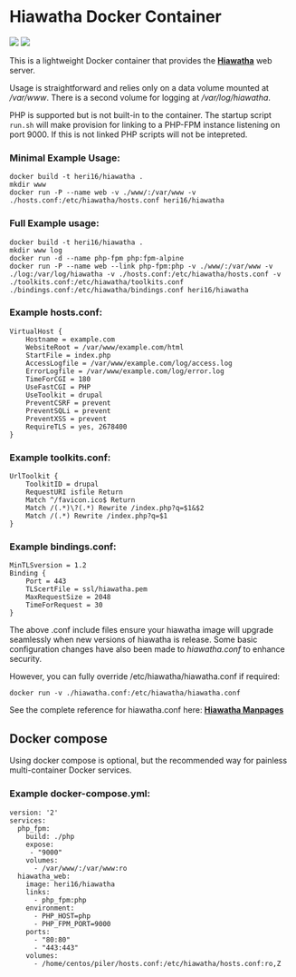 # Hiawatha Docker Container

[![](https://img.shields.io/docker/automated/heri16/hiawatha.svg)](https://hub.docker.com/r/heri16/hiawatha/ "Docker Hub")
[![](https://images.microbadger.com/badges/image/heri16/hiawatha.svg)](https://microbadger.com/images/heri16/hiawatha "Get your own image badge on microbadger.com")

This is a lightweight Docker container that provides the **[Hiawatha](http://www.hiawatha-webserver.org)** web server.

Usage is straightforward and relies only on a data volume mounted at */var/www*. There is a second volume for logging at */var/log/hiawatha*.

PHP is supported but is not built-in to the container. The startup script `run.sh` will make provision for linking to a PHP-FPM instance listening on port 9000. If this is not linked PHP scripts will not be intepreted.

### Minimal Example Usage:

    docker build -t heri16/hiawatha .
    mkdir www
    docker run -P --name web -v ./www/:/var/www -v ./hosts.conf:/etc/hiawatha/hosts.conf heri16/hiawatha

### Full Example usage:

    docker build -t heri16/hiawatha .
    mkdir www log
    docker run -d --name php-fpm php:fpm-alpine
    docker run -P --name web --link php-fpm:php -v ./www/:/var/www -v ./log:/var/log/hiawatha -v ./hosts.conf:/etc/hiawatha/hosts.conf -v ./toolkits.conf:/etc/hiawatha/toolkits.conf ./bindings.conf:/etc/hiawatha/bindings.conf heri16/hiawatha

### Example hosts.conf:

    VirtualHost {
        Hostname = example.com
        WebsiteRoot = /var/www/example.com/html
        StartFile = index.php
        AccessLogfile = /var/www/example.com/log/access.log
        ErrorLogfile = /var/www/example.com/log/error.log
        TimeForCGI = 180
        UseFastCGI = PHP
        UseToolkit = drupal
        PreventCSRF = prevent
        PreventSQLi = prevent
        PreventXSS = prevent
        RequireTLS = yes, 2678400
    }

### Example toolkits.conf:

    UrlToolkit {
        ToolkitID = drupal
        RequestURI isfile Return
        Match ^/favicon.ico$ Return
        Match /(.*)\?(.*) Rewrite /index.php?q=$1&$2
        Match /(.*) Rewrite /index.php?q=$1
    }

### Example bindings.conf:

    MinTLSversion = 1.2
    Binding {
        Port = 443
        TLScertFile = ssl/hiawatha.pem
        MaxRequestSize = 2048
        TimeForRequest = 30
    }

The above .conf include files ensure your hiawatha image will upgrade seamlessly when new versions of hiawatha is release.
Some basic configuration changes have also been made to *hiawatha.conf* to enhance security.

However, you can fully override /etc/hiawatha/hiawatha.conf if required:

    docker run -v ./hiawatha.conf:/etc/hiawatha/hiawatha.conf

See the complete reference for hiawatha.conf here:
**[Hiawatha Manpages](https://www.hiawatha-webserver.org/manpages/hiawatha/#index)**


## Docker compose

Using docker compose is optional, but the recommended way for painless multi-container Docker services.  

### Example docker-compose.yml:

    version: '2'
    services:
      php_fpm:
        build: ./php
        expose:
         - "9000"
        volumes:
          - /var/www/:/var/www:ro
      hiawatha_web:
        image: heri16/hiawatha
        links:
          - php_fpm:php
        environment:
          - PHP_HOST=php
          - PHP_FPM_PORT=9000
        ports:
          - "80:80"
          - "443:443"
        volumes:
          - /home/centos/piler/hosts.conf:/etc/hiawatha/hosts.conf:ro,Z
